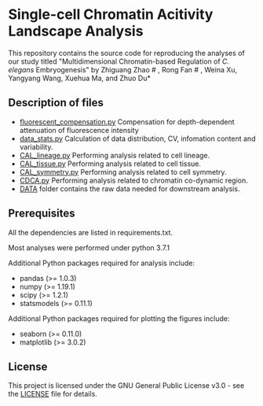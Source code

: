 # Single-cell Chromatin Acitivity Landscape Analysis

This repository contains the source code for reproducing the analyses of our study titled "Multidimensional Chromatin-based Regulation of *C. elegans* Embryogenesis" by Zhiguang Zhao # , Rong Fan # , Weina Xu, Yangyang Wang, Xuehua Ma, and Zhuo Du* 

## Description of files
- [fluorescent_compensation.py](https://github.com/genetics-dulab/scCAL/blob/main/fluorescent_compensation.py)  Compensation for depth-dependent attenuation of fluorescence intensity
- [data_stats.py](https://github.com/genetics-dulab/scCAL/blob/main/data_stats.py) Calculation of data distribution, CV, infomation content and variability.
- [CAL_lineage.py](https://github.com/genetics-dulab/scCAL/blob/main/CAL_lineage.py) Performing analysis related to cell lineage.
- [CAL_tissue.py](https://github.com/genetics-dulab/scCAL/blob/main/CAL_tissue.py) Performing analysis related to cell tissue.
- [CAL_symmetry.py](https://github.com/genetics-dulab/scCAL/blob/main/CAL_symmetry.py) Performing analysis related to cell symmetry.
- [CDCA.py](https://github.com/genetics-dulab/scCAL/blob/main/CDCA.py) Performing analysis related to chromatin co-dynamic region.
- [DATA](https://github.com/genetics-dulab/scCAL/blob/main/data) folder contains the raw data needed for downstream analysis.

## Prerequisites
All the dependencies are listed in requirements.txt. 

Most analyses were performed under python 3.7.1

Additional Python packages required for analysis include:

- pandas (>= 1.0.3)
- numpy (>= 1.19.1)
- scipy (>= 1.2.1)
- statsmodels (>= 0.11.1)

Additional Python packages required for plotting the figures include:

- seaborn (>= 0.11.0)
- matplotlib (>= 3.0.2)

## License

This project is licensed under the GNU General Public License v3.0 - see the [LICENSE](https://github.com/genetics-dulab/scCAL/blob/main/LICENSE) file for details.

